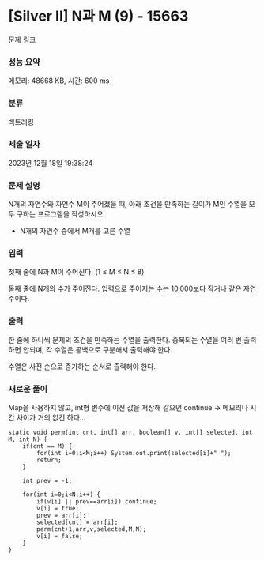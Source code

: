 # [Silver II] N과 M (9) - 15663 

[문제 링크](https://www.acmicpc.net/problem/15663) 

### 성능 요약

메모리: 48668 KB, 시간: 600 ms

### 분류

백트래킹

### 제출 일자

2023년 12월 18일 19:38:24

### 문제 설명

<p>N개의 자연수와 자연수 M이 주어졌을 때, 아래 조건을 만족하는 길이가 M인 수열을 모두 구하는 프로그램을 작성하시오.</p>

<ul>
	<li>N개의 자연수 중에서 M개를 고른 수열</li>
</ul>

### 입력 

 <p>첫째 줄에 N과 M이 주어진다. (1 ≤ M ≤ N ≤ 8)</p>

<p>둘째 줄에 N개의 수가 주어진다. 입력으로 주어지는 수는 10,000보다 작거나 같은 자연수이다.</p>

### 출력 

 <p>한 줄에 하나씩 문제의 조건을 만족하는 수열을 출력한다. 중복되는 수열을 여러 번 출력하면 안되며, 각 수열은 공백으로 구분해서 출력해야 한다.</p>

<p>수열은 사전 순으로 증가하는 순서로 출력해야 한다.</p>


### 새로운 풀이

Map을 사용하지 않고, int형 변수에 이전 값을 저장해 같으면 continue
-> 메모리나 시간 차이가 거의 없긴 하다...

```
static void perm(int cnt, int[] arr, boolean[] v, int[] selected, int M, int N) {
	if(cnt == M) {
		for(int i=0;i<M;i++) System.out.print(selected[i]+" ");
		return;
	}
	
	int prev = -1;
	
	for(int i=0;i<N;i++) {
		if(v[i] || prev==arr[i]) continue;
		v[i] = true;
		prev = arr[i];
		selected[cnt] = arr[i];
		perm(cnt+1,arr,v,selected,M,N);
		v[i] = false;
	}
}
```
